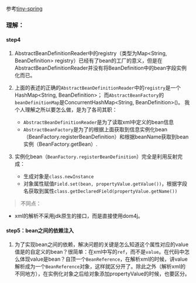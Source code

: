参考[tiny-spring](https://github.com/code4craft/tiny-spring)

### 理解：
#### step4
1. AbstractBeanDefinitionReader中的registry（类型为Map<String, BeanDefinition> registry）已经有了bean的工厂的意义，但是在AbstractBeanDefinitionReader并没有将BeanDefinition中的bean字段实例化而已。

2. 上面的表述的正确的`AbstractBeanDefinitionReader`中的`registry`是一个HashMap<String, BeanDefinition>；
而`AbstractBeanFactory`的`beanDefinitionMap`是ConcurrentHashMap<String, BeanDefinition>()。
我个人理解之所以要怎么做，是为了各司其职：
    - `AbstractBeanDefinitionReader`是为了读取xml中定义的bean信息
    - `AbstractBeanFactory`是为了的根据上面获取到信息实例化bean（BeanFactory.registerBeanDefinition）和根据beanName获取到bean实例（BeanFactory.getBean）.

3. 实例化bean（`BeanFactory.registerBeanDefinition`）完全是利用反射完成：
    - 生成对象是`class.newInstance`
    - 对象属性赋值`Field.set(bean, propertyValue.getValue())`，根据字段名获取到属性`class.getDeclaredField(propertyValue.getName())`

> 不同点：
- xml的解析不采用jdk原生的接口，而是直接使用dom4j。

#### step5：bean之间的依赖注入
1. 为了实现bean之间的依赖，解决问题的关键是怎么知道这个属性对应的value值是的自定义的bean？很简单：在xml中写的`ref`，而不是`value`。在代码中怎么体现value是bean？自顶一个`BeanReference`，在解析xml的时候，讲value解析成为一个`BeanReference`对象，这样就区分开了。除此之外（解析xml的不同地方），在实例化对象之后给对象添加propertyValue的时候，也要区分。





